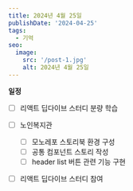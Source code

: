 ```yaml
---
title: 2024년 4월 25일
publishDate: '2024-04-25'
tags:
  - 기억
seo:
  image:
    src: '/post-1.jpg'
    alt: 2024년 4월 25일
---
```


**일정**

- [ ] 리액트 딥다이브 스터디 분량 학습
- [ ] 노인복지관

  - [ ] 모노레포 스토리북 환경 구성
  - [ ] 공통 컴포넌트 스토리 작성
  - [ ] header list 버튼 관련 기능 구현

- [ ] 리액트 딥다이브 스터디 참여
